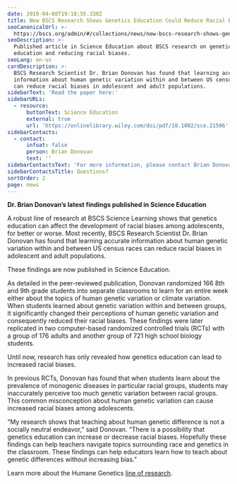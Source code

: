 ```yaml
---
date: 2019-04-08T19:18:55.330Z
title: New BSCS Research Shows Genetics Education Could Reduce Racial Biases
seoCanonicalUrl: >-
  https://bscs.org/admin/#/collections/news/new-bscs-research-shows-genetics-education-could-reduce-racial-biases
seoDescription: >-
  Published article in Science Education about BSCS research on genetics
  education and reducing racial biases.
seoLang: en-us
cardDescription: >-
  BSCS Research Scientist Dr. Brian Donovan has found that learning accurate
  information about human genetic variation within and between US census races
  can reduce racial biases in adolescent and adult populations.
sidebarText: 'Read the paper here:'
sidebarURLs:
  - resource:
      buttonText: Science Education
      external: true
      url: 'https://onlinelibrary.wiley.com/doi/pdf/10.1002/sce.21506'
sidebarContacts:
  - contact:
      infoat: false
      person: Brian Donovan
      text: ''
sidebarContactsText: 'For more information, please contact Brian Donovan.'
sidebarContactsTitle: Questions?
sortOrder: 2
page: news
---
```

**Dr. Brian Donovan’s latest findings published in Science Education** 

A robust line of research at BSCS Science Learning shows that genetics education can affect the development of racial biases among adolescents, for better or worse. Most recently, BSCS Research Scientist Dr. Brian Donovan has found that learning accurate information about human genetic variation within and between US census races can reduce racial biases in adolescent and adult populations. 

These findings are now published in Science Education.

As detailed in the peer-reviewed publication, Donovan randomized 166 8th and 9th grade students into separate classrooms to learn for an entire week either about the topics of human genetic variation or climate variation. When students learned about genetic variation within and between groups, it significantly changed their perceptions of human genetic variation and consequently reduced their racial biases. These findings were later replicated in two computer-based randomized controlled trials (RCTs) with a group of 176 adults and another group of 721 high school biology students. 

Until now, research has only revealed how genetics education can lead to increased racial biases. 

In previous RCTs, Donovan has found that when students learn about the prevalence of monogenic diseases in particular racial groups, students may inaccurately perceive too much genetic variation between racial groups. This common misconception about human genetic variation can cause increased racial biases among adolescents. 

“My research shows that teaching about human genetic difference is not a socially neutral endeavor,” said Donovan. “There is a possibility that genetics education can increase or decrease racial biases. Hopefully these findings can help teachers navigate topics surrounding race and genetics in the classroom. These findings can help educators learn how to teach about genetic differences without increasing bias.”

Learn more about the Humane Genetics [line of research](https://bscs.org/our-work/rd-programs/towards-a-more-humane-genetics-education/).
